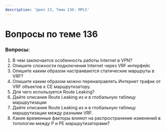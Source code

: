 ```yaml
---
description: 'Цикл 23, Тема 136: MPLS'
---
```


# Вопросы по теме 136

### Вопросы:

1. В чем заключается особенность работы Internet в VPN?
2. Опишите сложности подключения Internet через VRF интерфейс
3. Опишите каким образом настраиваются статические маршруты в VRF?
4. Опишите каким образом можно перенаправлять Интернет трафик от VRF объектов к CE маршрутизатору.
5. Для чего используется Route Leaking?
6. Дайте описание Route Leaking из и в глобальную таблицу маршрутизации
7. Дайте описание Route Leaking из и в глобальную таблицу маршрутизации между разными VRF.
8. Какие временные факторы влияют на распространение изменений в топологии между P и PE маршрутизаторами?

